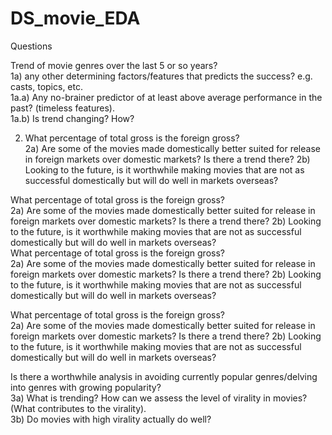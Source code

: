 # DS_movie_EDA

Questions

Trend of movie genres over the last 5 or so years?  
1a) any other determining factors/features that predicts the success? e.g. casts, topics, etc.  
1a.a) Any no-brainer predictor of at least above average performance in the past? (timeless features).  
1a.b) Is trend changing? How?  

2) What percentage of total gross is the foreign gross?  
2a) Are some of the movies made domestically better suited for release in foreign markets over domestic markets? Is there a trend there?
2b) Looking to the future, is it worthwhile making movies that are not as successful domestically but will do well in markets overseas?

What percentage of total gross is the foreign gross?  
2a) Are some of the movies made domestically better suited for release in foreign markets over domestic markets? Is there a trend there? 2b) Looking to the future, is it worthwhile making movies that are not as successful domestically but will do well in markets overseas?  
What percentage of total gross is the foreign gross?  
2a) Are some of the movies made domestically better suited for release in foreign markets over domestic markets? Is there a trend there? 2b) Looking to the future, is it worthwhile making movies that are not as successful domestically but will do well in markets overseas?  

What percentage of total gross is the foreign gross?  
2a) Are some of the movies made domestically better suited for release in foreign markets over domestic markets? Is there a trend there? 2b) Looking to the future, is it worthwhile making movies that are not as successful domestically but will do well in markets overseas?  

Is there a worthwhile analysis in avoiding currently popular genres/delving into genres with growing popularity?  
3a) What is trending? How can we assess the level of virality in movies? (What contributes to the virality).  
3b) Do movies with high virality actually do well?  
